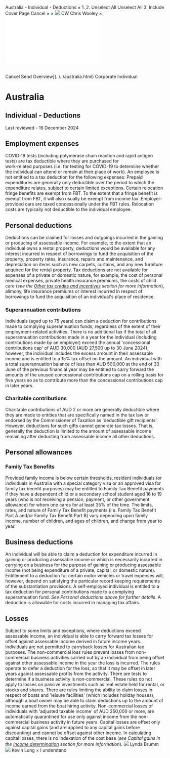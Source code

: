 Australia - Individual - Deductions
×
1.
2.
Unselect All
Unselect All
3.
Include Cover Page
Cancel
×
×
![](../../-/media/world-wide-tax-summaries/attachments/global---chris-wooley.ashx%3Frev=ac5e5f3223b34096b1afc2a6009c7320&revision=ac5e5f32-23b3-4096-b1af-c2a6009c7320&hash=859B7ADC84DC2CBEC9760E9E6EE7DE6D0A8BFCDF)
CW
Chris Wooley
×
![](deductions.html)
######
Cancel
Send
Overview](../../australia.html)
Corporate
Individual
# Australia
## Individual - Deductions
Last reviewed - 16 December 2024
## Employment expenses
COVID‑19 tests (including polymerase chain reaction and rapid antigen tests) are tax deductible where they are purchased for work‑related purposes (i.e. for testing for COVID-19 to determine whether the individual can attend or remain at their place of work).
An employee is not entitled to a tax deduction for the following expenses:
Prepaid expenditures are generally only deductible over the period to which the expenditure relates, subject to certain limited exceptions.
Certain relocation fringe benefits are exempt from FBT. To the extent that a fringe benefit is exempt from FBT, it will also usually be exempt from income tax. Employer-provided cars are taxed concessionally under the FBT rules. Relocation costs are typically not deductible to the individual employee.
## Personal deductions
Deductions can be claimed for losses and outgoings incurred in the gaining or producing of assessable income. For example, to the extent that an individual owns a rental property, deductions would be available for any interest incurred in respect of borrowings to fund the acquisition of the property, property rates, insurance, repairs and maintenance, and depreciation on items such as new carpets, curtains, and any new furniture acquired for the rental property.
Tax deductions are not available for expenses of a private or domestic nature, for example, the cost of personal medical expenses, private health insurance premiums, the costs of child care (*see the [Other tax credits and incentives](other-tax-credits-and-incentives.html) section for more information*), alimony, life insurance premiums or interest incurred in respect of borrowings to fund the acquisition of an individual's place of residence.
### Superannuation contributions
Individuals (aged up to 75 years) can claim a deduction for contributions made to complying superannuation funds, regardless of the extent of their employment-related activities. There is no additional tax if the total of all superannuation contributions made in a year for the individual (including contributions made by an employer) exceed the annual 'concessional contributions cap' of AUD 30,000 (AUD 27,500 up to 30 June 2024); however, the individual includes the excess amount in their assessable income and is entitled to a 15% tax offset on the amount.
An individual with a total superannuation balance of less than AUD 500,000 at the end of 30 June of the previous financial year may be entitled to carry forward the amounts of the unused concessional contributions cap on a rolling basis for five years so as to contribute more than the concessional contributions cap in later years.
### Charitable contributions
Charitable contributions of AUD 2 or more are generally deductible where they are made to entities that are specifically named in the tax law or endorsed by the Commissioner of Taxation as 'deductible gift recipients'. However, deductions for such gifts cannot generate tax losses. That is, generally the deduction is limited to the amount of assessable income remaining after deducting from assessable income all other deductions.
## Personal allowances
### Family Tax Benefits
Provided family income is below certain thresholds, resident individuals (or individuals in Australia with a special category visa or an approved visa for family tax benefit purposes) may be entitled to Family Tax Benefit payments if they have a dependent child or a secondary school student aged 16 to 19 years (who is not receiving a pension, payment, or other government allowance) for whom one cares for at least 35% of the time.
The limits, rates, and nature of Family Tax Benefit payments (i.e. Family Tax Benefit Part A and/or Family Tax Benefit Part B) vary depending upon family income, number of children, and ages of children, and change from year to year.
## Business deductions
An individual will be able to claim a deduction for expenditure incurred in gaining or producing assessable income or which is necessarily incurred in carrying on a business for the purpose of gaining or producing assessable income (not being expenditure of a private, capital, or domestic nature). Entitlement to a deduction for certain motor vehicles or travel expenses will, however, depend on satisfying the particular record keeping requirements of the substantiation provisions.
A self-employed individual is entitled to a tax deduction for personal contributions made to a complying superannuation fund. *See Personal deductions above for further details*.
A deduction is allowable for costs incurred in managing tax affairs.
## Losses
Subject to some limits and exceptions, where deductions exceed assessable income, an individual is able to carry forward tax losses for offset against assessable income derived in future income years.
Individuals are not permitted to carryback losses for Australian tax purposes.
The non-commercial loss rules prevent losses from non-commercial business activities carried out by an individual from being offset against other assessable income in the year the loss is incurred. The rules operate to defer a deduction for the loss, so that it may be offset in later years against assessable profits from the activity. There are tests to determine if a business activity is non-commercial. These rules do not apply to losses on passive investments such as real estate held for rental, or stocks and shares. There are rules limiting the ability to claim losses in respect of boats and 'leisure facilities' (which includes holiday houses), although a boat owner may be able to claim deductions up to the amount of income earned from the boat hiring activity. Non-commercial losses of individuals with 'adjusted taxable income' of AUD 250,000 or more, are automatically quarantined for use only against income from the non-commercial business activity in future years.
Capital losses are offset only against capital gains (and are applied to any capital gains before discounting) and cannot be offset against other income. In calculating capital losses, there is no indexation of the cost base (*see Capital gains in the [Income determination](income-determination.html) section for more information*).
![](../../-/media/world-wide-tax-summaries/attachments/australia---lynda-brumm.ashx%3Frev=8c950a0ba2ef43088be3eb5834ad73a4&revision=8c950a0b-a2ef-4308-8be3-eb5834ad73a4&hash=73562A4F6162C970B3CC9BB1BDF2A3CF38008A50)
Lynda Brumm
![](../../-/media/world-wide-tax-summaries/australiakevin-lungaustralia--kevin-lungjpg20221003090133514.ashx%3Frev=2acd533144bd4a96bd80fb239acaf48c&revision=2acd5331-44bd-4a96-bd80-fb239acaf48c&hash=305D6CDF080DA9D862BA7B0C8A2440410DCBE15E)
Kevin Lung
×
I understand